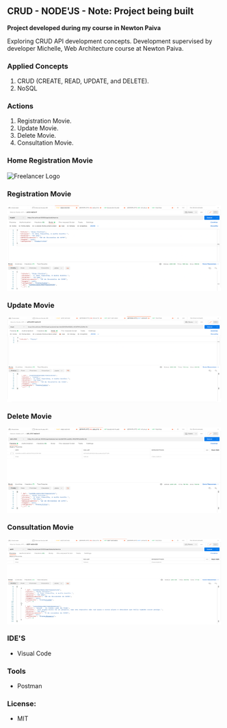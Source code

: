 ## CRUD - NODE'JS -  **Note: Project being built**

 **Project developed during my course in Newton Paiva**  
 
Exploring CRUD API development concepts. Development supervised by developer Michelle, Web Architecture course at Newton Paiva.

### Applied Concepts

1. CRUD (CREATE, READ, UPDATE, and DELETE).
2. NoSQL 

### Actions

1.  Registration Movie.
2.  Update Movie.
3.  Delete Movie.
4.  Consultation Movie.

### Home Registration Movie

<img src="https://github.com/willianrsouza/NODE-JS-API-CRUD/blob/main/images/home.png?raw=true" align="center"
     alt="Freelancer Logo" width="500" height="200">

### Registration Movie

<img src="https://github.com/willianrsouza/NODE-JS-API/blob/main/images/function-add.png?raw=true" align="center"
     alt="Freelancer Logo" width="500" height="200">
     
### Update Movie

<img src="https://github.com/willianrsouza/NODE-JS-API/blob/main/images/function-update.png?raw=true" align="center"
     alt="Freelancer Logo" width="500" height="200">
     
### Delete Movie

<img src="https://github.com/willianrsouza/NODE-JS-API/blob/main/images/function-delete.png?raw=true" align="center"
     alt="Freelancer Logo" width="500" height="200">
     
### Consultation Movie

<img src="https://github.com/willianrsouza/NODE-JS-API/blob/main/images/function-get.png?raw=true" align="center"
     alt="Freelancer Logo" width="500" height="200">
          
### IDE'S

- Visual Code

### Tools

- Postman

### License: 

- MIT
